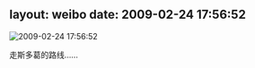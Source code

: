 layout: weibo
date: 2009-02-24 17:56:52
---
<meta name="referrer" content="no-referrer" />

<img src="/images/favicon.ico" style="float: left;"/>2009-02-24 17:56:52

走斯多葛的路线……

